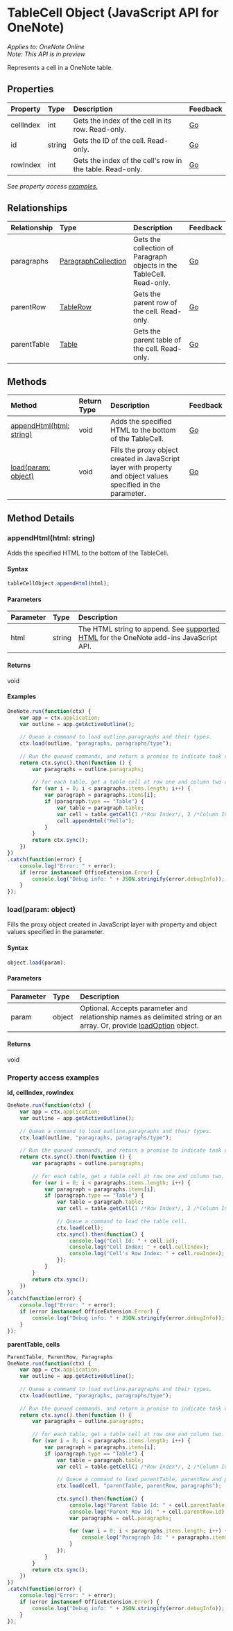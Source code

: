 # TableCell Object (JavaScript API for OneNote)

_Applies to: OneNote Online_  
_Note: This API is in preview_  


Represents a cell in a OneNote table.

## Properties

| Property	   | Type	|Description|Feedback|
|:---------------|:--------|:----------|:-------|
|cellIndex|int|Gets the index of the cell in its row. Read-only.|[Go](https://github.com/OfficeDev/office-js-docs/issues/new?title=OneNote-tableCell-cellIndex)|
|id|string|Gets the ID of the cell. Read-only.|[Go](https://github.com/OfficeDev/office-js-docs/issues/new?title=OneNote-tableCell-id)|
|rowIndex|int|Gets the index of the cell's row in the table. Read-only.|[Go](https://github.com/OfficeDev/office-js-docs/issues/new?title=OneNote-tableCell-rowIndex)|

_See property access [examples.](#property-access-examples)_

## Relationships
| Relationship | Type	|Description| Feedback|
|:---------------|:--------|:----------|:-------|
|paragraphs|[ParagraphCollection](paragraphcollection.md)|Gets the collection of Paragraph objects in the TableCell. Read-only.|[Go](https://github.com/OfficeDev/office-js-docs/issues/new?title=OneNote-tableCell-paragraphs)|
|parentRow|[TableRow](tablerow.md)|Gets the parent row of the cell. Read-only.|[Go](https://github.com/OfficeDev/office-js-docs/issues/new?title=OneNote-tableCell-parentRow)|
|parentTable|[Table](table.md)|Gets the parent table of the cell. Read-only.|[Go](https://github.com/OfficeDev/office-js-docs/issues/new?title=OneNote-tableCell-parentTable)|

## Methods

| Method		   | Return Type	|Description| Feedback|
|:---------------|:--------|:----------|:-------|
|[appendHtml(html: string)](#appendhtmlhtml-string)|void|Adds the specified HTML to the bottom of the TableCell.|[Go](https://github.com/OfficeDev/office-js-docs/issues/new?title=OneNote-tableCell-appendHtml)|
|[load(param: object)](#loadparam-object)|void|Fills the proxy object created in JavaScript layer with property and object values specified in the parameter.|[Go](https://github.com/OfficeDev/office-js-docs/issues/new?title=OneNote-tableCell-load)|

## Method Details


### appendHtml(html: string)
Adds the specified HTML to the bottom of the TableCell.

#### Syntax
```js
tableCellObject.appendHtml(html);
```

#### Parameters
| Parameter	   | Type	|Description|
|:---------------|:--------|:----------|
|html|string|The HTML string to append. See [supported HTML](../../docs/onenote/onenote-add-ins-page-content.md#supported-html) for the OneNote add-ins JavaScript API.|

#### Returns
void

#### Examples
```js
OneNote.run(function(ctx) {
	var app = ctx.application;
	var outline = app.getActiveOutline();
	
	// Queue a command to load outline.paragraphs and their types.
	ctx.load(outline, "paragraphs, paragraphs/type");
	
	// Run the queued commands, and return a promise to indicate task completion.
	return ctx.sync().then(function () {
		var paragraphs = outline.paragraphs;
		
		// for each table, get a table cell at row one and column two and add "Hello".
		for (var i = 0; i < paragraphs.items.length; i++) {
			var paragraph = paragraphs.items[i];
			if (paragraph.type == "Table") {
				var table = paragraph.table;
				var cell = table.getCell(1 /*Row Index*/, 2 /*Column Index*/);
				cell.appendHtml("Hello");
			}
		}
		return ctx.sync();
	})
})
.catch(function(error) {
	console.log("Error: " + error);
	if (error instanceof OfficeExtension.Error) {
		console.log("Debug info: " + JSON.stringify(error.debugInfo));
	}
});
```

### load(param: object)
Fills the proxy object created in JavaScript layer with property and object values specified in the parameter.

#### Syntax
```js
object.load(param);
```

#### Parameters
| Parameter	   | Type	|Description|
|:---------------|:--------|:----------|
|param|object|Optional. Accepts parameter and relationship names as delimited string or an array. Or, provide [loadOption](loadoption.md) object.|

#### Returns
void
### Property access examples
**id, cellIndex, rowIndex**
```js
OneNote.run(function(ctx) {
	var app = ctx.application;
	var outline = app.getActiveOutline();
	
	// Queue a command to load outline.paragraphs and their types.
	ctx.load(outline, "paragraphs, paragraphs/type");
	
	// Run the queued commands, and return a promise to indicate task completion.
	return ctx.sync().then(function () {
		var paragraphs = outline.paragraphs;
		
		// for each table, get a table cell at row one and column two.
		for (var i = 0; i < paragraphs.items.length; i++) {
			var paragraph = paragraphs.items[i];
			if (paragraph.type == "Table") {
				var table = paragraph.table;
				var cell = table.getCell(1 /*Row Index*/, 2 /*Column Index*/);
				
				// Queue a command to load the table cell.
				ctx.load(cell);
				ctx.sync().then(function() {
					console.log("Cell Id: " + cell.id);
					console.log("Cell Index: " + cell.cellIndex);
					console.log("Cell's Row Index: " + cell.rowIndex);
				});
			}
		}
		return ctx.sync();
	})
})
.catch(function(error) {
	console.log("Error: " + error);
	if (error instanceof OfficeExtension.Error) {
		console.log("Debug info: " + JSON.stringify(error.debugInfo));
	}
});
```

**parentTable, cells**
```js
ParentTable, ParentRow, Paragraphs
OneNote.run(function(ctx) {
	var app = ctx.application;
	var outline = app.getActiveOutline();
	
	// Queue a command to load outline.paragraphs and their types.
	ctx.load(outline, "paragraphs, paragraphs/type");
	
	// Run the queued commands, and return a promise to indicate task completion.
	return ctx.sync().then(function () {
		var paragraphs = outline.paragraphs;
		
		// for each table, get a table cell at row one and column two.
		for (var i = 0; i < paragraphs.items.length; i++) {
			var paragraph = paragraphs.items[i];
			if (paragraph.type == "Table") {
				var table = paragraph.table;
				var cell = table.getCell(1 /*Row Index*/, 2 /*Column Index*/);
				
				// Queue a command to load parentTable, parentRow and paragraphs of the table cell.
				ctx.load(cell, "parentTable, parentRow, paragraphs");
				
				ctx.sync().then(function() {
					console.log("Parent Table Id: " + cell.parentTable.id);
					console.log("Parent Row Id: " + cell.parentRow.id);
					var paragraphs = cell.paragraphs;
					
					for (var i = 0; i < paragraphs.items.length; i++) {
						console.log("Paragraph Id: " + paragraphs.items[i].id);
					}
				});
			}
		}
		return ctx.sync();
	})
})
.catch(function(error) {
	console.log("Error: " + error);
	if (error instanceof OfficeExtension.Error) {
		console.log("Debug info: " + JSON.stringify(error.debugInfo));
	}
});
```

